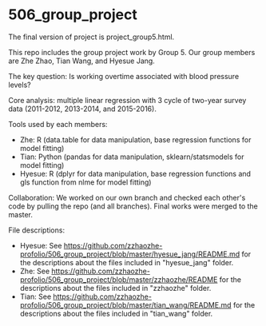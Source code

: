 # 506_group_project

The final version of project is project_group5.html.

This repo includes the group project work by Group 5. Our group members are Zhe Zhao, Tian Wang, and Hyesue Jang.


The key question: Is working overtime associated with blood pressure levels?


Core analysis: multiple linear regression with 3 cycle of two-year survey data (2011-2012, 2013-2014, and 2015-2016).


Tools used by each members:
- Zhe: R (data.table for data manipulation, base regression functions for model fitting)
- Tian: Python (pandas for data manipulation, sklearn/statsmodels for model fitting)
- Hyesue: R (dplyr for data manipulation, base regression functions and gls function from nlme for model fitting)


Collaboration: We worked on our own branch and checked each other's code by pulling the repo (and all branches). 
Final works were merged to the master.

File descriptions:
- Hyesue: See https://github.com/zzhaozhe-profolio/506_group_project/blob/master/hyesue_jang/README.md for the descriptions about the files included in "hyesue_jang" folder.
- Zhe: See https://github.com/zzhaozhe-profolio/506_group_project/blob/master/zzhaozhe/README for the descriptions about the files included in "zzhaozhe" folder.
- Tian: See https://github.com/zzhaozhe-profolio/506_group_project/blob/master/tian_wang/README.md for the descriptions about the files included in "tian_wang" folder.
